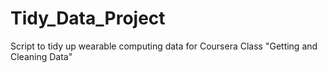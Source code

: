# Tidy_Data_Project
Script to tidy up wearable computing data for Coursera Class "Getting and Cleaning Data"
